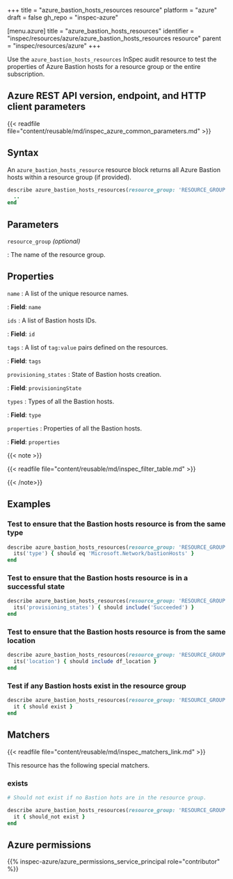 +++
title = "azure_bastion_hosts_resources resource"
platform = "azure"
draft = false
gh_repo = "inspec-azure"

[menu.azure]
title = "azure_bastion_hosts_resources"
identifier = "inspec/resources/azure/azure_bastion_hosts_resources resource"
parent = "inspec/resources/azure"
+++

Use the `azure_bastion_hosts_resources` InSpec audit resource to test the properties of Azure Bastion hosts for a resource group or the entire subscription.

## Azure REST API version, endpoint, and HTTP client parameters

{{< readfile file="content/reusable/md/inspec_azure_common_parameters.md" >}}

## Syntax

An `azure_bastion_hosts_resource` resource block returns all Azure Bastion hosts within a resource group (if provided).

```ruby
describe azure_bastion_hosts_resources(resource_group: 'RESOURCE_GROUP') do
  ..
end
```

## Parameters

`resource_group` _(optional)_

: The name of the resource group.

## Properties

`name`
: A list of the unique resource names.

: **Field**: `name`

`ids`
: A list of Bastion hosts IDs.

: **Field**: `id`

`tags`
: A list of `tag:value` pairs defined on the resources.

: **Field**: `tags`

`provisioning_states`
: State of Bastion hosts creation.

: **Field**: `provisioningState`

`types`
: Types of all the Bastion hosts.

: **Field**: `type`

`properties`
: Properties of all the Bastion hosts.

: **Field**: `properties`

{{< note >}}

{{< readfile file="content/reusable/md/inspec_filter_table.md" >}}

{{< /note>}}

## Examples

### Test to ensure that the Bastion hosts resource is from the same type

```ruby
describe azure_bastion_hosts_resources(resource_group: 'RESOURCE_GROUP') do
  its('type') { should eq 'Microsoft.Network/bastionHosts' }
end
```

### Test to ensure that the Bastion hosts resource is in a successful state

```ruby
describe azure_bastion_hosts_resources(resource_group: 'RESOURCE_GROUP') do
  its('provisioning_states') { should include('Succeeded') }
end
```

### Test to ensure that the Bastion hosts resource is from the same location

```ruby
describe azure_bastion_hosts_resources(resource_group: 'RESOURCE_GROUP') do
  its('location') { should include df_location }
end
```

### Test if any Bastion hosts exist in the resource group

```ruby
describe azure_bastion_hosts_resources(resource_group: 'RESOURCE_GROUP') do
  it { should exist }
end
```

## Matchers

{{< readfile file="content/reusable/md/inspec_matchers_link.md" >}}

This resource has the following special matchers.

### exists

```ruby
# Should not exist if no Bastion hots are in the resource group.

describe azure_bastion_hosts_resources(resource_group: 'RESOURCE_GROUP') do
  it { should_not exist }
end
```

## Azure permissions

{{% inspec-azure/azure_permissions_service_principal role="contributor" %}}

